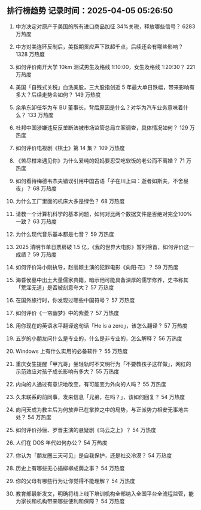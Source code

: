 
## 排行榜趋势 记录时间：2025-04-05 05:26:50
  
  1. 中方决定对原产于美国的所有进口商品加征 34%关税，释放哪些信号？ 6283 万热度
    
  2. 中方对美连环反制后，美指期货应声下跌超千点，后续还会有哪些影响？ 1328 万热度
    
  3. 如何评价南开大学 10km 测试男生及格线 1:10:00，女生及格线 1:20:30？ 221 万热度
    
  4. 美国「自残式关税」血洗美股，三大股指创近 5 年最大单日跌幅，带来影响有多大？后续走势会如何？ 149 万热度
    
  5. 余承东卸任华为车 BU 董事长，背后原因是什么？对华为汽车业务意味着什么？ 133 万热度
    
  6. 杜邦中国涉嫌违反反垄断法被市场监管总局立案调查，具体情况如何？ 129 万热度
    
  7. 如何评价电视剧《棋士》第 14 集？ 109 万热度
    
  8. 《苦尽柑来遇见你》为什么爱纯的妈妈要忍受吃软饭的老公而不离婚？ 71 万热度
    
  9. 如何看待梅德韦杰夫错误引用中国古语「子在川上曰：逝者如斯夫，不舍昼夜」？ 68 万热度
    
  10. 为什么工厂里面的机床大多是绿色？ 68 万热度
    
  11. 请教一个计算机科学的基本问题，如何对比两个数据文件是否绝对完全100%一致？ 63 万热度
    
  12. 为什么现代音乐基本都是七音？ 59 万热度
    
  13. 2025 清明节单日票房破 1.5 亿，《我的世界大电影》暂列榜首，如何评价这一成绩？ 59 万热度
    
  14. 如何评价冯小刚执导，赵丽颖主演的犯罪电影《向阳·花》？ 59 万热度
    
  15. 海昏侯墓中出土大量儒家典籍，暗示他可能具备深厚的儒学修养，史书称其「荒淫无道」是否被刻意夸大？ 57 万热度
    
  16. 在国外旅行时，你发现过哪些中国符号？ 57 万热度
    
  17. 如何评价《一帘幽梦》中的紫菱？ 57 万热度
    
  18. 用你现在的英语水平翻译这句话「He is a zero」，该怎么翻译？ 57 万热度
    
  19. 五岁的小朋友问什么是专业的，什么是非专业的，怎么解释？ 56 万热度
    
  20. Windows 上有什么实用的必备软件？ 55 万热度
    
  21. 重庆女生提醒「甲亢哥」坐轻轨时不文明行为「不要教孩子这样做」，网红的示范效应对孩子成长影响有多大？ 55 万热度
    
  22. 内向的人通过有意识地改变，有可能变为外向的人吗？ 55 万热度
    
  23. 久未联系的前同事，发来信息「兄弟，在吗？」，该如何回复？ 54 万热度
    
  24. 向问天成为教主后为何放弃已在掌控之中的局势，与正派势力相安无事地共处？ 54 万热度
    
  25. 如何评价孙俪、罗晋主演的悬疑剧《乌云之上》？ 54 万热度
    
  26. 人们在 DOS 年代如何办公？ 54 万热度
    
  27. 你认为「朋友圈三天可见」是自我保护，还是社交冷漠？ 54 万热度
    
  28. 历史上有哪些无心插柳柳成荫之事？ 54 万热度
    
  29. 你的父母有哪些行为让你觉得不能理解？ 54 万热度
    
  30. 教育部最新发文，明确将线上线下培训机构全部纳入全国平台全流程监管，能为家长和机构带来哪些便利和保障？ 54 万热度
    